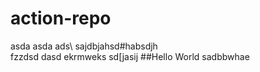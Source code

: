 # action-repo
asda
asda
ads\\
sajdbjahsd#habsdjh
\
fzzdsd
dasd
ekrmweks
sd[jasij
##Hello World
sadbbwhae
